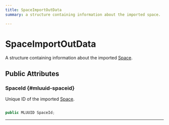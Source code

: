 ```yaml
---
title: SpaceImportOutData
summary: a structure containing information about the imported space. 

---
```


# SpaceImportOutData




A structure containing information about the imported [Space](/versioned_docs/version-31-Aug-2023/unity-api/api/UnityEngine.XR.MagicLeap/MLSpace/UnityEngine.XR.MagicLeap.MLSpace.Space.md).   





## Public Attributes

### SpaceId {#mluuid-spaceid}

Unique ID of the imported [Space](/versioned_docs/version-31-Aug-2023/unity-api/api/UnityEngine.XR.MagicLeap/MLSpace/UnityEngine.XR.MagicLeap.MLSpace.Space.md). 

```csharp

public MLUUID SpaceId;

```






-----------


